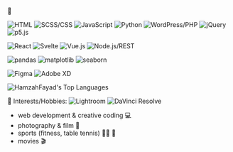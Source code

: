 👋

<!--* HTML • SCSS/CSS • JavaScript • Python • Wordpress/PHP • jQuery • p5.js
* React • Svelte • Vue.js • Node.js/REST
* pandas • matplotlib • seaborn
* Figma • Adobe XD-->

![HTML](https://img.shields.io/badge/HTML5-F1A25D?style=for-the-badge&logo=html5&logoColor=white)  ![SCSS/CSS](https://img.shields.io/badge/SCSS/CSS-5A8C99?style=for-the-badge&logo=css3&logoColor=white)  ![JavaScript](https://img.shields.io/badge/JavaScript-F2D24B?style=for-the-badge&logo=javascript&logoColor=black)  ![Python](https://img.shields.io/badge/Python-6A94B4?style=for-the-badge&logo=python&logoColor=white)  ![WordPress/PHP](https://img.shields.io/badge/WordPress/PHP-4B6A99?style=for-the-badge&logo=wordpress&logoColor=white)  ![jQuery](https://img.shields.io/badge/jQuery-4F8E9F?style=for-the-badge&logo=jquery&logoColor=white)  ![p5.js](https://img.shields.io/badge/p5.js-D46A7B?style=for-the-badge&logo=p5.js&logoColor=white)  

![React](https://img.shields.io/badge/React-66B2B2?style=for-the-badge&logo=react&logoColor=black)  ![Svelte](https://img.shields.io/badge/Svelte-FF5F43?style=for-the-badge&logo=svelte&logoColor=white)  ![Vue.js](https://img.shields.io/badge/Vue.js-80C18F?style=for-the-badge&logo=vue.js&logoColor=white)  ![Node.js/REST](https://img.shields.io/badge/Node.js-4C8C48?style=for-the-badge&logo=node.js&logoColor=white)  

![pandas](https://img.shields.io/badge/pandas-3A5D61?style=for-the-badge&logo=pandas&logoColor=white)  ![matplotlib](https://img.shields.io/badge/matplotlib-4C6D6F?style=for-the-badge&logo=matplotlib&logoColor=white)  ![seaborn](https://img.shields.io/badge/seaborn-3E92C1?style=for-the-badge&logo=seaborn&logoColor=white)  

![Figma](https://img.shields.io/badge/Figma-FF6B6B?style=for-the-badge&logo=figma&logoColor=white)  ![Adobe XD](https://img.shields.io/badge/Adobe%20XD-FF3B9E?style=for-the-badge&logo=adobe-xd&logoColor=white)

<!--![HamzahFayad's Streak](https://github-readme-streak-stats.herokuapp.com/?user=HamzahFayad&theme=tokyonight&hide_border=false)-->
![HamzahFayad's Top Languages](https://github-readme-stats.vercel.app/api/top-langs/?username=HamzahFayad&theme=tokyonight&show_icons=true&hide_border=false&layout=compact)

<!--![Anurag's GitHub stats](https://github-readme-stats.vercel.app/api?username=HamzahFayad&show_icons=true&theme=tokyonight)-->


🎳 Interests/Hobbies:
![Lightroom](https://img.shields.io/badge/Lightroom-F0A500?style=for-the-badge&logo=adobe-lightroom&logoColor=white) ![DaVinci Resolve](https://img.shields.io/badge/DaVinci%20Resolve-9E1D2D?style=for-the-badge&logo=da-vinci-resolve&logoColor=white) 
* web development & creative coding 💻
* photography & film 📸
* sports (fitness, table tennis) 🏋️‍♂️ 🏓
* movies 🎬 
